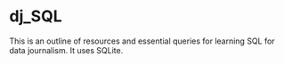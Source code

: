 # dj_SQL

This is an outline of resources and essential queries for learning SQL for data journalism. It uses SQLite.
